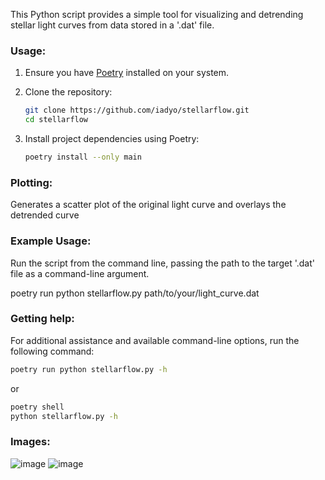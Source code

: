 This Python script provides a simple tool for visualizing and detrending stellar light curves from data stored in a '.dat' file.

### Usage:

1. Ensure you have [Poetry](https://python-poetry.org/) installed on your system.

2. Clone the repository:
   ```bash
   git clone https://github.com/iadyo/stellarflow.git
   cd stellarflow
   ```

3. Install project dependencies using Poetry:

   ```bash
   poetry install --only main
   ```

### Plotting:

Generates a scatter plot of the original light curve and overlays the detrended curve

### Example Usage:

Run the script from the command line, passing the path to the target '.dat' file as a command-line argument.

   poetry run python stellarflow.py path/to/your/light_curve.dat

### Getting help:
For additional assistance and available command-line options, run the following command:
```bash
poetry run python stellarflow.py -h
```
or
```bash
poetry shell
python stellarflow.py -h
```

### Images:

![image](https://github.com/iadyo/stellarflow/assets/60442527/8a5f9be3-9271-4942-a9bb-94973f3db265)
![image](https://github.com/iadyo/stellarflow/assets/60442527/5c1156c0-3dec-4d24-ace5-920f96cf1869)


